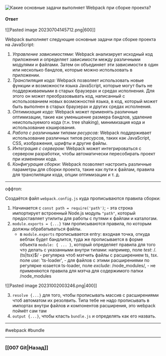 ![Какие основные задачи выполняет Webpack при сборке проекта?](https://youtu.be/Sw4BlFLj2dg?t=641)

#### Ответ

![[Pasted image 20230704145712.png|600]]

Webpack выполняет следующие основные задачи при сборке проекта на JavaScript:

1. *Управление зависимостями:* Webpack анализирует исходный код приложения и определяет зависимости между различными модулями и файлами. Затем он объединяет эти зависимости в один или несколько бандлов, которые можно использовать в приложении.
2. *Транспиляция кода:* Webpack позволяет использовать новые функции и возможности языка JavaScript, которые могут быть не поддерживаемыми в старых браузерах и средах исполнения. Для этого он может преобразовывать код, написанный с использованием новых возможностей языка, в код, который может быть выполнен в старых браузерах и других средах исполнения.
3. *Оптимизация кода:* Webpack может применять различные оптимизации, такие как уменьшение размера бандлов, удаление неиспользуемого кода (т.н. tree shaking), минимизация кода и использование кэширования.
4. *Работа с различными типами ресурсов:* Webpack поддерживает использование различных типов ресурсов, таких как JavaScript, CSS, изображения, шрифты и другие файлы.
5. *Интеграция с сервером:* Webpack может интегрироваться с сервером разработки, чтобы автоматически пересобирать проект при изменении кода.
6. *Конфигурация сборки:* Webpack позволяет настроить различные параметры для сборки проекта, такие как пути к файлам, правила для транспиляции кода, опции оптимизации и т. д.

___
оффтоп:

Создаётся файл `webpack.config.js` куда прописываются правила сборки:  
  
1. Начинается с `const path = require('path')`; - эта строка импортирует встроенный Node.js модуль `"path"`, который предоставляет утилиты для работы с путями к файлам и каталогам.  
2. `module.exports = {...}` там прописываются правила, по которым должны обрабатываться файлы. 
	- в `module.exports` прописывается entry: входная точка, откуда вебпак будет бандлится, туда же прописывается в форме объекта `module: { ... }`, который определяет правила для того что делать с указанными внутри типами:  например, 
		  поле *test*: /\.(ts|tsx)$/ - регулярка чтоб мэтчить файлы с расширением ts, tsx.
		  поле *use*: 'ts-loader', - для файлов с этими расширениями по регулярке юзается ts-loader, поле *exclude*: /node_modules/, - не применяются правила для мэтча для содержимого папки /node_modules

![[Pasted image 20231002003246.png|400]]

3. `resolve {...}` для того, чтобы прописывать массив с расширениями чтоб автоматом их резолвить. Типа тебе не надо прописывать в импортах внутри файлов и компонентов расширения, это webpack поймёт сам там  
4. `output {...}`, чтобы класть `bundle.js` и определять как его назвать.


___
#webpack #bundle 

___

### [[007 Git|Назад]]